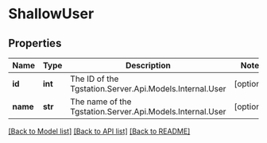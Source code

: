# ShallowUser

## Properties
Name | Type | Description | Notes
------------ | ------------- | ------------- | -------------
**id** | **int** | The ID of the Tgstation.Server.Api.Models.Internal.User | [optional] 
**name** | **str** | The name of the Tgstation.Server.Api.Models.Internal.User | [optional] 

[[Back to Model list]](../README.md#documentation-for-models) [[Back to API list]](../README.md#documentation-for-api-endpoints) [[Back to README]](../README.md)

